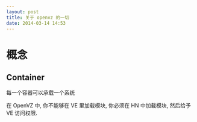 ```yaml
---
layout: post
title: 关于 openvz 的一切
date: 2014-03-14 14:53
---
```


# 概念

## Container

每一个容器可以承载一个系统

在 OpenVZ 中, 你不能够在 VE 里加载模块, 你必须在 HN 中加载模块, 然后给予 VE 访问权限.
